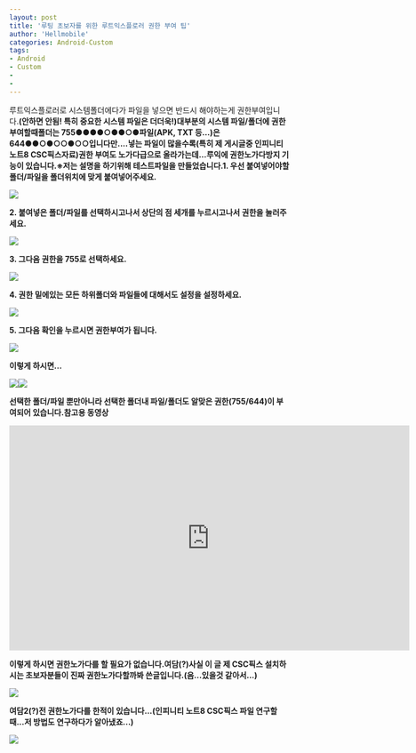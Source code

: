 ```yaml
---
layout: post
title: '루팅 초보자를 위한 루트익스플로러 권한 부여 팁'
author: 'Hellmobile'
categories: Android-Custom
tags:
- Android
- Custom
-
-
---
```



<script> location.href='https://cafe.naver.com/develoid/765086' ; </script>

<p>루트익스플로러로 시스템폴더에다가 파일을 넣으면 반드시 해야하는게 권한부여입니다.<b>(안하면 안됨! 특히 중요한 시스템 파일은 더더욱!)<b><b>대부분의 시스템 파일/폴더에 권한부여할때<b>폴더는 755<b>●●●<b>●○●<b>●○●<b>파일(APK, TXT 등...)은 644<b>●●○<b>●○○<b>●○○<b>입니다만....<b>넣는 파일이 많을수록(특히 제 게시글중 인피니티 노트8 CSC픽스자료)권한 부여도 노가다급으로 올라가는데...루익에 권한노가다방지 기능이 있습니다.<b><b>※저는 설명을 하기위해 테스트파일을 만들었습니다.<b><b>1. 우선 붙여넣어야할 폴더/파일을 폴더위치에 맞게 붙여넣어주세요.</p><img src="https://cafeptthumb-phinf.pstatic.net/MjAxNzEyMTFfMTUw/MDAxNTEyOTE5NjgxMzAz.tg2fj47gCVUx2Kr-bwFBswu1ix8pqoVBtIMssR-WGy0g.b3XQCg064kiwOFHQcE1usSQV1YicfHAeM0SGKbfbsU8g.JPEG.yssj22/externalFile.jpg?type=w740"><b><p><b>2. 붙여넣은 폴더/파일를 선택하시고나서 상단의 점 세개를 누르시고나서 권한을 눌러주세요.</p><img src="https://cafeptthumb-phinf.pstatic.net/MjAxNzEyMTFfMTA0/MDAxNTEyOTE5NjgxNjM4.PSdVDal1ctywoO3msG9liwyIxvlIy8KrCyCuyvWvjJwg.5IrlOlcQiDTopDXYE2aLhrOSYpEGDFEOBXsX22u9sIUg.JPEG.yssj22/externalFile.jpg?type=w740"><b><p><b>3. 그다음 권한을 755로 선택하세요.</p><img src="https://cafeptthumb-phinf.pstatic.net/MjAxNzEyMTFfMTMx/MDAxNTEyOTE5NjgyMTM3.c2r0outRn4780PdI7uMWDU7hzdzT0JETQotSx_cvYpog.lMZJt_SQTIsl1RfWT4wVUZggVXqJsSOltVpsxWCNOEUg.JPEG.yssj22/externalFile.jpg?type=w740"><b><p><b>4. 권한 밑에있는 모든 하위폴더와 파일들에 대해서도 설정을 설정하세요.</p><img src="https://cafeptthumb-phinf.pstatic.net/MjAxNzEyMTFfMTM3/MDAxNTEyOTE5NjgyNjMx.wksQWK8BpXEuzmU5CatXg9EhgDj6bZ_Oyc_Clf7dXU4g.2Knb4fBNIiq50B06_eJLNky7Mc0Bs1Dcg1x5-TjyLe8g.JPEG.yssj22/externalFile.jpg?type=w740"><b><p>5. 그다음 확인을 누르시면 권한부여가 됩니다.</p><img src="https://cafeptthumb-phinf.pstatic.net/MjAxNzEyMTFfMTk1/MDAxNTEyOTE5NjgzMDcx.nGKLCj3bxD4r9rOIC6tGEy6SJ6vhabb0WiYkJ0-095Ag.9P3g5E3vNPuXigS3AohuERZRR6GUjqBU4Ro6xqDFZEgg.JPEG.yssj22/externalFile.jpg?type=w740"><b><p><b>이렇게 하시면...</p><img src="https://cafeptthumb-phinf.pstatic.net/MjAxNzEyMTFfMjA0/MDAxNTEyOTE5NjgzNDA1.jh2trnihHo6DbcCehkhSYcvYnw4H2KKqwjf16wIYM_8g.ZYKOl106EWZHt_sNmcBngNrKmSGzMfAVe1FNEbsvOe4g.JPEG.yssj22/externalFile.jpg?type=w740"><b><img src="https://cafeptthumb-phinf.pstatic.net/MjAxNzEyMTFfMjc5/MDAxNTEyOTE5NjgzNjgx.8Xapyv5fITP7XmC7WXEjJ9oUYfq5F6cqhiILRwZu-24g.Wq97-frSgUUxdV9bbj4YUNraLWpzDiPFvHp-YG7bZT0g.JPEG.yssj22/externalFile.jpg?type=w740"><b><p>선택한 폴더/파일 뿐만아니라 선택한 폴더내 파일/폴더도 알맞은 권한(755/644)이 부여되어 있습니다.<b><b><b>참고용 동영상</p><iframe frameborder="0" scrolling="no" name="mplayer" title="플레이어" width="720" height="405" src="https://serviceapi.nmv.naver.com/view/ugcPlayer.nhn?vid=64583256949532188A9AE24B87A056DBF8E4&amp;inKey=V12810b34ae00f30c13ebc10964006b52b35c898a0f8bfa08100c43525dee38df74c7c10964006b52b35c&amp;wmode=opaque&amp;hasLink=0&amp;autoPlay=false&amp;beginTime=0" allowfullscreen="allowfullscreen"></iframe><b><p><b><b>이렇게 하시면 권한노가다를 할 필요가 없습니다.<b><b><b><b>여담(?)<b>사실 이 글 제 CSC픽스 설치하시는 초보자분들이 진짜 권한노가다할까봐 쓴글입니다.(음...있을것 같아서...)</p><img src="https://storep-phinf.pstatic.net/linebiz21_01/original_24.png?type=p100_100"><b><p><b>여담2(?)<b>전 권한노가다를 한적이 있습니다...<b>(인피니티 노트8 CSC픽스 파일 연구할때...저 방법도 연구하다가 알아냈죠...)</p><img src="https://storep-phinf.pstatic.net/moon_and_james/original_32.png?type=p100_100"><b>
